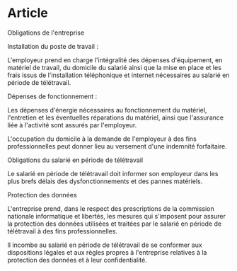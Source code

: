 # Article

Obligations de l'entreprise

Installation du poste de travail :

L'employeur prend en charge l'intégralité des dépenses d'équipement, en matériel de travail, du domicile du salarié ainsi que la mise en place et les frais issus de l'installation téléphonique et internet nécessaires au salarié en période de télétravail.

Dépenses de fonctionnement :

Les dépenses d'énergie nécessaires au fonctionnement du matériel, l'entretien et les éventuelles réparations du matériel, ainsi que l'assurance liée à l'activité sont assurés par l'employeur.

L'occupation du domicile à la demande de l'employeur à des fins professionnelles peut donner lieu au versement d'une indemnité forfaitaire.

Obligations du salarié en période de télétravail

Le salarié en période de télétravail doit informer son employeur dans les plus brefs délais des dysfonctionnements et des pannes matériels.

Protection des données

L'entreprise prend, dans le respect des prescriptions de la commission nationale informatique et libertés, les mesures qui s'imposent pour assurer la protection des données utilisées et traitées par le salarié en période de télétravail à des fins professionnelles.

Il incombe au salarié en période de télétravail de se conformer aux dispositions légales et aux règles propres à l'entreprise relatives à la protection des données et à leur confidentialité.

